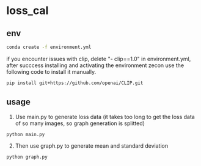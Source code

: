 # loss_cal

## env

```bash
conda create -f environment.yml
```

if you encounter issues with clip, delete "- clip==1.0" in environment.yml, after succcess installing and activating the environment zecon use the following code to install it manually.

```bash
pip install git+https://github.com/openai/CLIP.git
```

## usage

1. Use main.py to generate loss data (it takes too long to get the loss data of so many images, so graph generation is splitted)

```bash
python main.py
```

2. Then use graph.py to generate mean and standard deviation

```bash
python graph.py
```
